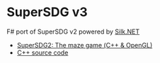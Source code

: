 # SuperSDG v3

F# port of SuperSDG v2 powered by [Silk.NET](https://github.com/dotnet/Silk.NET)

- [SuperSDG2: The maze game (С++ & OpenGL)](https://sergeytihon.com/2013/03/16/supersdg2-the-maze-game-с-opengl/)
- [C++ source code](https://github.com/sergey-tihon/Ravent-App-Store/tree/master/SuperSDG2)